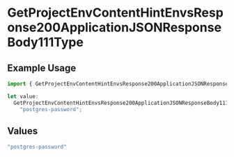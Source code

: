 # GetProjectEnvContentHintEnvsResponse200ApplicationJSONResponseBody111Type

## Example Usage

```typescript
import { GetProjectEnvContentHintEnvsResponse200ApplicationJSONResponseBody111Type } from "@simplesagar/vercel/models/getprojectenvop.js";

let value:
  GetProjectEnvContentHintEnvsResponse200ApplicationJSONResponseBody111Type =
    "postgres-password";
```

## Values

```typescript
"postgres-password"
```